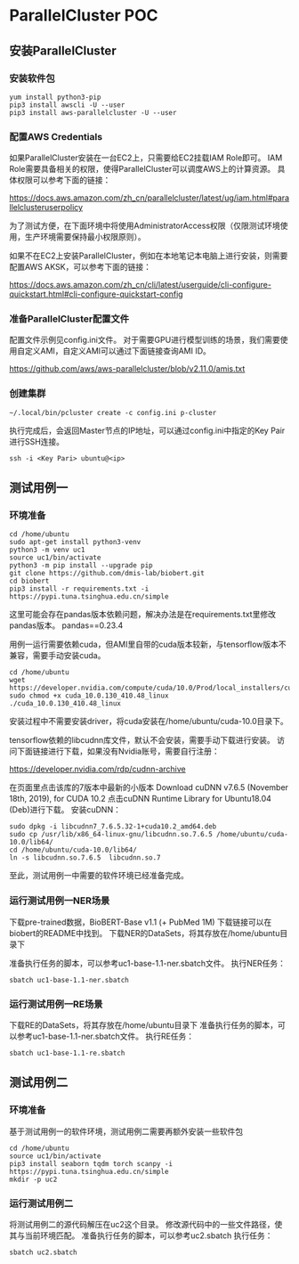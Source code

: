 # ParallelCluster POC

## 安装ParallelCluster

### 安装软件包

```
yum install python3-pip
pip3 install awscli -U --user
pip3 install aws-parallelcluster -U --user
```

### 配置AWS Credentials

如果ParallelCluster安装在一台EC2上，只需要给EC2挂载IAM Role即可。
IAM Role需要具备相关的权限，使得ParallelCluster可以调度AWS上的计算资源。
具体权限可以参考下面的链接：

https://docs.aws.amazon.com/zh_cn/parallelcluster/latest/ug/iam.html#parallelclusteruserpolicy

为了测试方便，在下面环境中将使用AdministratorAccess权限（仅限测试环境使用，生产环境需要保持最小权限原则）。

如果不在EC2上安装ParallelCluster，例如在本地笔记本电脑上进行安装，则需要配置AWS AKSK，可以参考下面的链接：

https://docs.aws.amazon.com/zh_cn/cli/latest/userguide/cli-configure-quickstart.html#cli-configure-quickstart-config

### 准备ParallelCluster配置文件

配置文件示例见config.ini文件。
对于需要GPU进行模型训练的场景，我们需要使用自定义AMI，自定义AMI可以通过下面链接查询AMI ID。

https://github.com/aws/aws-parallelcluster/blob/v2.11.0/amis.txt

### 创建集群
```
~/.local/bin/pcluster create -c config.ini p-cluster
```

执行完成后，会返回Master节点的IP地址，可以通过config.ini中指定的Key Pair进行SSH连接。
```
ssh -i <Key Pari> ubuntu@<ip>
```

## 测试用例一

### 环境准备

```
cd /home/ubuntu
sudo apt-get install python3-venv
python3 -m venv uc1
source uc1/bin/activate
python3 -m pip install --upgrade pip
git clone https://github.com/dmis-lab/biobert.git
cd biobert
pip3 install -r requirements.txt -i https://pypi.tuna.tsinghua.edu.cn/simple
```

这里可能会存在pandas版本依赖问题，解决办法是在requirements.txt里修改pandas版本。
pandas==0.23.4

用例一运行需要依赖cuda，但AMI里自带的cuda版本较新，与tensorflow版本不兼容，需要手动安装cuda。
```
cd /home/ubuntu
wget https://developer.nvidia.com/compute/cuda/10.0/Prod/local_installers/cuda_10.0.130_410.48_linux
sudo chmod +x cuda_10.0.130_410.48_linux
./cuda_10.0.130_410.48_linux
```
安装过程中不需要安装driver，将cuda安装在/home/ubuntu/cuda-10.0目录下。

tensorflow依赖的libcudnn库文件，默认不会安装，需要手动下载进行安装。
访问下面链接进行下载，如果没有Nvidia账号，需要自行注册：

https://developer.nvidia.com/rdp/cudnn-archive

在页面里点击该库的7版本中最新的小版本
Download cuDNN v7.6.5 (November 18th, 2019), for CUDA 10.2
点击cuDNN Runtime Library for Ubuntu18.04 (Deb)进行下载。
安装cuDNN：
```
sudo dpkg -i libcudnn7_7.6.5.32-1+cuda10.2_amd64.deb
sudo cp /usr/lib/x86_64-linux-gnu/libcudnn.so.7.6.5 /home/ubuntu/cuda-10.0/lib64/
cd /home/ubuntu/cuda-10.0/lib64/
ln -s libcudnn.so.7.6.5  libcudnn.so.7
```

至此，测试用例一中需要的软件环境已经准备完成。

### 运行测试用例一NER场景
下载pre-trained数据，BioBERT-Base v1.1 (+ PubMed 1M) 
下载链接可以在biobert的README中找到。
下载NER的DataSets，将其存放在/home/ubuntu目录下

准备执行任务的脚本，可以参考uc1-base-1.1-ner.sbatch文件。
执行NER任务：
```
sbatch uc1-base-1.1-ner.sbatch
```

### 运行测试用例一RE场景
下载RE的DataSets，将其存放在/home/ubuntu目录下
准备执行任务的脚本，可以参考uc1-base-1.1-ner.sbatch文件。
执行RE任务：
```
sbatch uc1-base-1.1-re.sbatch
```

## 测试用例二

### 环境准备
基于测试用例一的软件环境，测试用例二需要再额外安装一些软件包
```
cd /home/ubuntu
source uc1/bin/activate
pip3 install seaborn tqdm torch scanpy -i https://pypi.tuna.tsinghua.edu.cn/simple
mkdir -p uc2
```
### 运行测试用例二

将测试用例二的源代码解压在uc2这个目录。
修改源代码中的一些文件路径，使其与当前环境匹配。
准备执行任务的脚本，可以参考uc2.sbatch
执行任务：
```
sbatch uc2.sbatch
```
